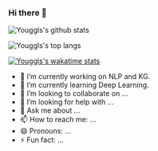 ### Hi there 👋

![Youggls's github stats](https://github-readme-stats.vercel.app/api?username=Youggls&show_icons=true&theme=gradient)

![Youggls's top langs](https://github-readme-stats.vercel.app/api/top-langs/?username=Youggls)

[![Youggls's wakatime stats](https://github-readme-stats.vercel.app/api/wakatime?username=FallenLeaves)](https://github.com/anuraghazra/github-readme-stats)

- 🔭 I’m currently working on NLP and KG.
- 🌱 I’m currently learning Deep Learning.
- 👯 I’m looking to collaborate on ...
- 🤔 I’m looking for help with ...
- 💬 Ask me about ...
- 📫 How to reach me: ...
- 😄 Pronouns: ...
- ⚡ Fun fact: ...
